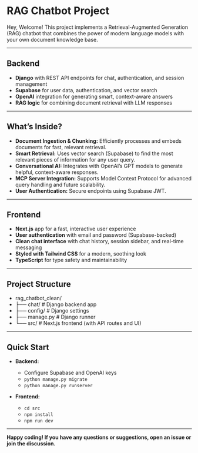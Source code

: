 # RAG Chatbot Project

Hey, Welcome! This project implements a Retrieval-Augmented Generation (RAG) chatbot that combines the power of modern language models with your own document knowledge base.

---
## Backend

- **Django** with REST API endpoints for chat, authentication, and session management
- **Supabase** for user data, authentication, and vector search
- **OpenAI** integration for generating smart, context-aware answers
- **RAG logic** for combining document retrieval with LLM responses

---

## What’s Inside?

- **Document Ingestion & Chunking:** Efficiently processes and embeds documents for fast, relevant retrieval.
- **Smart Retrieval:** Uses vector search (Supabase) to find the most relevant pieces of information for any user query.
- **Conversational AI:** Integrates with OpenAI’s GPT models to generate helpful, context-aware responses.
- **MCP Server Integration:** Supports Model Context Protocol for advanced query handling and future scalability.
- **User Authentication:** Secure endpoints using Supabase JWT.

---

## Frontend

- **Next.js** app for a fast, interactive user experience
- **User authentication** with email and password (Supabase-backed)
- **Clean chat interface** with chat history, session sidebar, and real-time messaging
- **Styled with Tailwind CSS** for a modern, soothing look
- **TypeScript** for type safety and maintainability

---
## Project Structure

- rag_chatbot_clean/
- ├── chat/ # Django backend app
- ├── config/ # Django settings
- ├── manage.py # Django runner
- └── src/ # Next.js frontend (with API routes and UI)

---

## Quick Start

- **Backend:**  
  - Configure Supabase and OpenAI keys  
  - `python manage.py migrate`  
  - `python manage.py runserver`

- **Frontend:**  
  - `cd src`  
  - `npm install`  
  - `npm run dev`

---

**Happy coding! If you have any questions or suggestions, open an issue or join the discussion.**
